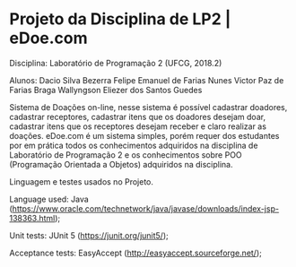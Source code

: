 # Projeto da Disciplina de LP2 | eDoe.com
Disciplina: Laboratório de Programação 2 (UFCG, 2018.2)

Alunos: Dacio Silva Bezerra
        Felipe Emanuel de Farias Nunes
        Victor Paz de Farias Braga
        Wallyngson Eliezer dos Santos Guedes
        
  Sistema de Doações on-line, nesse sistema é possível cadastrar doadores, cadastrar receptores, cadastrar itens que os doadores desejam doar, cadastrar itens que os receptores desejam receber e claro realizar as doações. eDoe.com é um sistema simples, porém requer dos estudantes por em prática todos os conhecimentos adquiridos na disciplina de Laboratório de Programação 2 e os conhecimentos sobre POO (Programação Orientada a Objetos) adquiridos na disciplina.
  
  Linguagem e testes usados no Projeto.
  
Language used: Java (https://www.oracle.com/technetwork/java/javase/downloads/index-jsp-138363.html);

Unit tests: JUnit 5 (https://junit.org/junit5/);

Acceptance tests: EasyAccept (http://easyaccept.sourceforge.net/);
